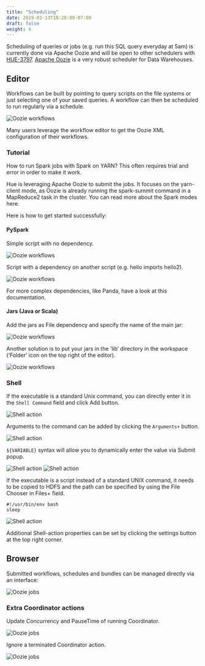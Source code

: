 ```yaml
---
title: "Scheduling"
date: 2019-03-13T18:28:09-07:00
draft: false
weight: 4
---
```


Scheduling of queries or jobs (e.g. run this SQL query everyday at 5am) is currently done via Apache Oozie and will be open to other schedulers with [HUE-3797](https://issues.cloudera.org/browse/HUE-3797). [Apache Oozie](http://oozie.apache.org) is a very robust scheduler for Data Warehouses.

## Editor

Workflows can be built by pointing to query scripts on the file systems or just selecting one of your saved queries. A workflow can then be scheduled to run regularly via a schedule.

![Oozie workflows](https://cdn.gethue.com/uploads/2016/04/hue-workflows.png)

Many users leverage the workflow editor to get the Oozie XML configuration of their workflows.

### Tutorial

How to run Spark jobs with Spark on YARN? This often requires trial and error in order to make it work.

Hue is leveraging Apache Oozie to submit the jobs. It focuses on the yarn-client mode, as Oozie is already running the spark-summit command in a MapReduce2 task in the cluster. You can read more about the Spark modes here.

Here is how to get started successfully:

#### PySpark

Simple script with no dependency.

![Oozie workflows](https://cdn.gethue.com/uploads/2016/08/oozie-pyspark-simple.png)

Script with a dependency on another script (e.g. hello imports hello2).

![Oozie workflows](https://cdn.gethue.com/uploads/2016/08/oozie-pyspark-dependencies.png)

For more complex dependencies, like Panda, have a look at this documentation.


#### Jars (Java or Scala)

Add the jars as File dependency and specify the name of the main jar:

![Oozie workflows](https://cdn.gethue.com/uploads/2016/08/spark-action-jar.png)

Another solution is to put your jars in the ‘lib’ directory in the workspace (‘Folder’ icon on the top right of the editor).

![Oozie workflows](https://cdn.gethue.com/uploads/2016/08/oozie-spark-lib2.png)

### Shell

If the executable is a standard Unix command, you can directly enter it in the `Shell Command` field and click Add button.

![Shell action](https://cdn.gethue.com/uploads/2015/10/1.png)

Arguments to the command can be added by clicking the `Arguments+` button.

![Shell action](https://cdn.gethue.com/uploads/2015/10/2.png)

`${VARIABLE}` syntax will allow you to dynamically enter the value via Submit popup.

![Shell action](https://cdn.gethue.com/uploads/2015/10/31.png)
![Shell action](https://cdn.gethue.com/uploads/2015/10/4.png)

If the executable is a script instead of a standard UNIX command, it needs to be copied to HDFS and the path can be specified by using the File Chooser in Files+ field.

    #!/usr/bin/env bash
    sleep

![Shell action](https://cdn.gethue.com/uploads/2015/10/5.png)

Additional Shell-action properties can be set by clicking the settings button at the top right corner.

## Browser

Submitted workflows, schedules and bundles can be managed directly via an interface:

![Oozie jobs](https://cdn.gethue.com/uploads/2016/04/hue-dash-oozie.png)

### Extra Coordinator actions

Update Concurrency and PauseTime of running Coordinator.

![Oozie jobs](https://cdn.gethue.com/uploads/2015/08/edit-coord.png)

Ignore a terminated Coordinator action.

![Oozie jobs](https://cdn.gethue.com/uploads/2015/08/ignore.png)
